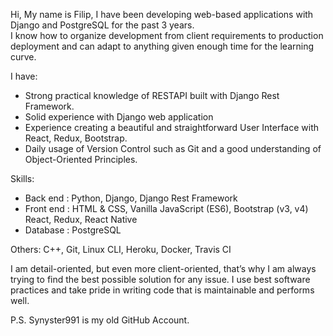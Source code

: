 Hi, My name is Filip, I have been developing web-based applications with Django and PostgreSQL for the past 3 years.  
I know how to organize development from client requirements to production deployment and can adapt to anything given enough time for the learning curve.  

I have: 
  - Strong practical knowledge of RESTAPI built with Django Rest Framework.  
  - Solid experience with Django web application 
  - Experience creating a beautiful and straightforward User Interface with React, Redux, Bootstrap. 
  - Daily usage of Version Control such as Git and a good understanding of Object-Oriented Principles.   
  
Skills: 
  - Back end : Python, Django, Django Rest Framework  
  - Front end : HTML & CSS, Vanilla JavaScript (ES6), Bootstrap (v3, v4) React, Redux, React Native 
  - Database : PostgreSQL
  
Others: C++, Git, Linux CLI, Heroku, Docker, Travis CI   
  
I am detail-oriented, but even more client-oriented, that’s why I am always trying to find the best possible solution for any issue. 
I use best software practices and take pride in writing code that is maintainable and performs well.

P.S.
Synyster991 is my old GitHub Account.
